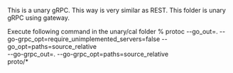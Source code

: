 This is a unary gRPC.
This way is very similar as REST.
This folder is unary gRPC using gateway.

Execute following command in the unary/cal folder
% protoc --go_out=. --go-grpc_opt=require_unimplemented_servers=false --go_opt=paths=source_relative \
--go-grpc_out=. --go-grpc_opt=paths=source_relative \
proto/*